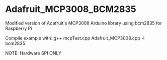 # Adafruit_MCP3008_BCM2835

Modified version of Adafruit's MCP3008 Arduino library using bcm2835 for Raspberry Pi

Compile example with: g++ mcpTest.cpp Adafruit_MCP3008.cpp -l bcm2835

NOTE: Hardware SPI ONLY
